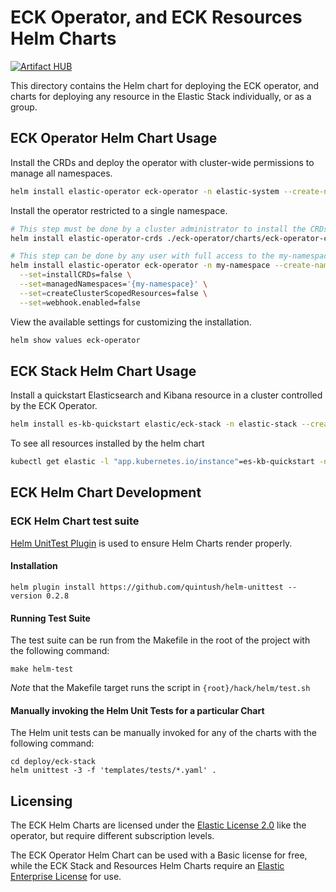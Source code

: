 # ECK Operator, and ECK Resources Helm Charts

[![Artifact HUB](https://img.shields.io/endpoint?url=https://artifacthub.io/badge/repository/elastic)](https://artifacthub.io/packages/search?repo=elastic)

This directory contains the Helm chart for deploying the ECK operator, and charts for deploying any resource in the Elastic Stack individually, or as a group.

## ECK Operator Helm Chart Usage

Install the CRDs and deploy the operator with cluster-wide permissions to manage all namespaces.

```sh
helm install elastic-operator eck-operator -n elastic-system --create-namespace 
```

Install the operator restricted to a single namespace. 

```sh
# This step must be done by a cluster administrator to install the CRDs -- which are global resources.
helm install elastic-operator-crds ./eck-operator/charts/eck-operator-crds 

# This step can be done by any user with full access to the my-namespace namespace.
helm install elastic-operator eck-operator -n my-namespace --create-namespace \
  --set=installCRDs=false \
  --set=managedNamespaces='{my-namespace}' \
  --set=createClusterScopedResources=false \
  --set=webhook.enabled=false
```

View the available settings for customizing the installation.

```sh
helm show values eck-operator
```

## ECK Stack Helm Chart Usage

Install a quickstart Elasticsearch and Kibana resource in a cluster controlled by the ECK Operator.

```sh
helm install es-kb-quickstart elastic/eck-stack -n elastic-stack --create-namespace
```

To see all resources installed by the helm chart

```sh
kubectl get elastic -l "app.kubernetes.io/instance"=es-kb-quickstart -n elastic-stack
```

## ECK Helm Chart Development

### ECK Helm Chart test suite

[Helm UnitTest Plugin](https://github.com/quintush/helm-unittest) is used to ensure Helm Charts render properly.

#### Installation

```
helm plugin install https://github.com/quintush/helm-unittest --version 0.2.8
```

#### Running Test Suite

The test suite can be run from the Makefile in the root of the project with the following command:

```
make helm-test
```

*Note* that the Makefile target runs the script in `{root}/hack/helm/test.sh`

#### Manually invoking the Helm Unit Tests for a particular Chart

The Helm unit tests can be manually invoked for any of the charts with the following command:

```
cd deploy/eck-stack
helm unittest -3 -f 'templates/tests/*.yaml' .
``````

## Licensing

The ECK Helm Charts are licensed under the [Elastic License 2.0](https://www.elastic.co/licensing/elastic-license) like the operator, but require different subscription levels.

The ECK Operator Helm Chart can be used with a Basic license for free, while the ECK Stack and Resources Helm Charts require an [Elastic Enterprise License](https://www.elastic.co/subscriptions) for use.

